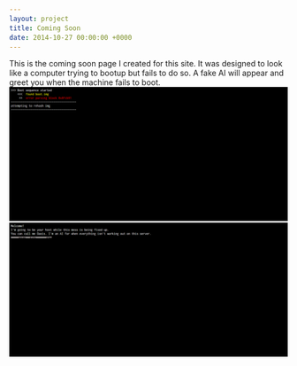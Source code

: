 ```yaml
---
layout: project
title: Coming Soon
date: 2014-10-27 00:00:00 +0000
---
```

This is the coming soon page I created for this site. It was designed to look like a computer trying to bootup but fails to do so. A fake AI will appear and greet you when the machine fails to boot.<br />
<img src="/images/comingSoonP1.png" /><br />
<img src="/images/comingSoonP2.png" />
